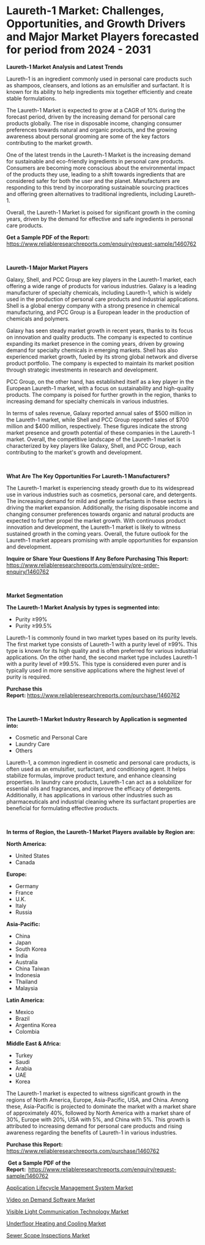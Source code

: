 <p><h1>Laureth-1 Market: Challenges, Opportunities, and Growth Drivers and Major Market Players forecasted for period from 2024 - 2031</h1></p><p><strong>Laureth-1 Market Analysis and Latest Trends</strong></p>
<p><p>Laureth-1 is an ingredient commonly used in personal care products such as shampoos, cleansers, and lotions as an emulsifier and surfactant. It is known for its ability to help ingredients mix together efficiently and create stable formulations.</p><p>The Laureth-1 Market is expected to grow at a CAGR of 10% during the forecast period, driven by the increasing demand for personal care products globally. The rise in disposable income, changing consumer preferences towards natural and organic products, and the growing awareness about personal grooming are some of the key factors contributing to the market growth.</p><p>One of the latest trends in the Laureth-1 Market is the increasing demand for sustainable and eco-friendly ingredients in personal care products. Consumers are becoming more conscious about the environmental impact of the products they use, leading to a shift towards ingredients that are considered safer for both the user and the planet. Manufacturers are responding to this trend by incorporating sustainable sourcing practices and offering green alternatives to traditional ingredients, including Laureth-1.</p><p>Overall, the Laureth-1 Market is poised for significant growth in the coming years, driven by the demand for effective and safe ingredients in personal care products.</p></p>
<p><strong>Get a Sample PDF of the Report:&nbsp;</strong> <a href="https://www.reliableresearchreports.com/enquiry/request-sample/1460762">https://www.reliableresearchreports.com/enquiry/request-sample/1460762</a></p>
<p>&nbsp;</p>
<p><strong>Laureth-1 Major Market Players</strong></p>
<p><p>Galaxy, Shell, and PCC Group are key players in the Laureth-1 market, each offering a wide range of products for various industries. Galaxy is a leading manufacturer of specialty chemicals, including Laureth-1, which is widely used in the production of personal care products and industrial applications. Shell is a global energy company with a strong presence in chemical manufacturing, and PCC Group is a European leader in the production of chemicals and polymers.</p><p>Galaxy has seen steady market growth in recent years, thanks to its focus on innovation and quality products. The company is expected to continue expanding its market presence in the coming years, driven by growing demand for specialty chemicals in emerging markets. Shell has also experienced market growth, fueled by its strong global network and diverse product portfolio. The company is expected to maintain its market position through strategic investments in research and development.</p><p>PCC Group, on the other hand, has established itself as a key player in the European Laureth-1 market, with a focus on sustainability and high-quality products. The company is poised for further growth in the region, thanks to increasing demand for specialty chemicals in various industries.</p><p>In terms of sales revenue, Galaxy reported annual sales of $500 million in the Laureth-1 market, while Shell and PCC Group reported sales of $700 million and $400 million, respectively. These figures indicate the strong market presence and growth potential of these companies in the Laureth-1 market. Overall, the competitive landscape of the Laureth-1 market is characterized by key players like Galaxy, Shell, and PCC Group, each contributing to the market's growth and development.</p></p>
<p>&nbsp;</p>
<p><strong>What Are The Key Opportunities For Laureth-1 Manufacturers?</strong></p>
<p><p>The Laureth-1 market is experiencing steady growth due to its widespread use in various industries such as cosmetics, personal care, and detergents. The increasing demand for mild and gentle surfactants in these sectors is driving the market expansion. Additionally, the rising disposable income and changing consumer preferences towards organic and natural products are expected to further propel the market growth. With continuous product innovation and development, the Laureth-1 market is likely to witness sustained growth in the coming years. Overall, the future outlook for the Laureth-1 market appears promising with ample opportunities for expansion and development.</p></p>
<p><strong>Inquire or Share Your Questions If Any Before Purchasing This Report:</strong> <a href="https://www.reliableresearchreports.com/enquiry/pre-order-enquiry/1460762">https://www.reliableresearchreports.com/enquiry/pre-order-enquiry/1460762</a></p>
<p>&nbsp;</p>
<p><strong>Market Segmentation</strong></p>
<p><strong>The Laureth-1 Market Analysis by types is segmented into:</strong></p>
<p><ul><li>Purity ≥99%</li><li>Purity ≥99.5%</li></ul></p>
<p><p>Laureth-1 is commonly found in two market types based on its purity levels. The first market type consists of Laureth-1 with a purity level of ≥99%. This type is known for its high quality and is often preferred for various industrial applications. On the other hand, the second market type includes Laureth-1 with a purity level of ≥99.5%. This type is considered even purer and is typically used in more sensitive applications where the highest level of purity is required.</p></p>
<p><strong>Purchase this Report:&nbsp;</strong><a href="https://www.reliableresearchreports.com/purchase/1460762">https://www.reliableresearchreports.com/purchase/1460762</a></p>
<p>&nbsp;</p>
<p><strong>The Laureth-1 Market Industry Research by Application is segmented into:</strong></p>
<p><ul><li>Cosmetic and Personal Care</li><li>Laundry Care</li><li>Others</li></ul></p>
<p><p>Laureth-1, a common ingredient in cosmetic and personal care products, is often used as an emulsifier, surfactant, and conditioning agent. It helps stabilize formulas, improve product texture, and enhance cleansing properties. In laundry care products, Laureth-1 can act as a solubilizer for essential oils and fragrances, and improve the efficacy of detergents. Additionally, it has applications in various other industries such as pharmaceuticals and industrial cleaning where its surfactant properties are beneficial for formulating effective products.</p></p>
<p>&nbsp;</p>
<p><strong>In terms of Region, the Laureth-1 Market Players available by Region are:</strong></p>
<p>
    <p> <strong> North America: </strong>
        <ul>
            <li>United States</li>
            <li>Canada</li>
        </ul>
        </p> 
    <p> <strong> Europe: </strong>
        <ul>
            <li>Germany</li>
            <li>France</li>
            <li>U.K.</li>
            <li>Italy</li>
            <li>Russia</li>
        </ul>
        </p> 
    <p> <strong> Asia-Pacific: </strong>
        <ul>
            <li>China</li>
            <li>Japan</li>
            <li>South Korea</li>
            <li>India</li>
            <li>Australia</li>
            <li>China Taiwan</li>
            <li>Indonesia</li>
            <li>Thailand</li>
            <li>Malaysia</li>
        </ul>
        </p> 
    <p> <strong> Latin America: </strong>
        <ul>
            <li>Mexico</li>
            <li>Brazil</li>
            <li>Argentina Korea</li>
            <li>Colombia</li>
        </ul>
        </p> 
    <p> <strong> Middle East & Africa: </strong>
        <ul>
            <li>Turkey</li>
            <li>Saudi</li>
            <li>Arabia</li>
            <li>UAE</li>
            <li>Korea</li>
        </ul>
    </p>
    </p>
<p><p>The Laureth-1 market is expected to witness significant growth in the regions of North America, Europe, Asia-Pacific, USA, and China. Among these, Asia-Pacific is projected to dominate the market with a market share of approximately 40%, followed by North America with a market share of 30%, Europe with 20%, USA with 5%, and China with 5%. This growth is attributed to increasing demand for personal care products and rising awareness regarding the benefits of Laureth-1 in various industries.</p></p>
<p><strong>Purchase this Report: </strong><a href="https://www.reliableresearchreports.com/purchase/1460762">https://www.reliableresearchreports.com/purchase/1460762</a></p>
<p>&nbsp;<strong>Get a Sample PDF of the Report:&nbsp;&nbsp;</strong><a href="https://www.reliableresearchreports.com/enquiry/request-sample/1460762">https://www.reliableresearchreports.com/enquiry/request-sample/1460762</a></p>
<p><strong></strong></p>
<p><p><a href="https://medium.com/p/e7208f3581a2/edit">Application Lifecycle Management System Market</a></p><p><a href="https://medium.com/p/51e849d3367a/edit">Video on Demand Software Market</a></p><p><a href="https://medium.com/p/f98e8a385ce4/edit">Visible Light Communication Technology Market</a></p><p><a href="https://medium.com/p/d96b08220aec/edit">Underfloor Heating and Cooling Market</a></p><p><a href="https://medium.com/p/18e499c819eb/edit">Sewer Scope Inspections Market</a></p></p>